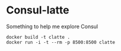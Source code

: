 # Consul-latte

Something to help me explore Consul

    docker build -t clatte .
    docker run -i -t --rm -p 8500:8500 clatte
